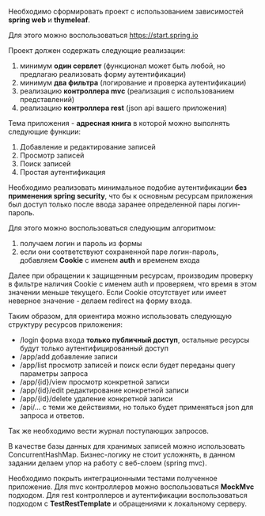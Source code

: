 Необходимо сформировать проект с использованием зависимостей **spring web** и **thymeleaf**.

Для этого можно воспользоваться https://start.spring.io

Проект должен содержать следующие реализации:

1) минимум **один сервлет** (функционал может быть любой, но предлагаю реализовать форму аутентификации)
2) минимум **два фильтра** (логирование и проверка аутентификации)
3) реализацию **контроллера mvc** (реализация с использованием представлений)
4) реализацию **контроллера rest** (json api вашего приложения)

Тема приложения - **адресная книга** в которой можно выполнять следующие функции:
1) Добавление и редактирование записей
2) Просмотр записей
3) Поиск записей
4) Простая аутентификация

Необходимо реализовать минимальное подобие аутентификации **без применения spring security**, что бы к основным ресурсам приложения был доступ только после ввода заранее определенной пары логин-пароль.

Для этого можно воспользоваться следующим алгоритмом:

1) получаем логин и пароль из формы
2) если они соответствуют сохраненной паре логин-пароль, добавляем **Cookie** с именем **auth** и временем входа

Далее при обращении к защищенным ресурсам, производим проверку в фильтре наличия Cookie с именем auth и проверяем, что время в этом значении меньше текущего. Eсли Cookie отсутствует или имеет неверное значение - делаем redirect на форму входа.

Таким образом, для ориентира можно использовать следующую структуру ресурсов приложения:
- /login форма входа **только публичный доступ**, остальные ресурсы будут только аутентифицированный доступ
- /app/add добавление записи
- /app/list просмотр записей и поиск если будет переданы query параметры запроса
- /app/{id}/view просмотр конкретной записи
- /app/{id}/edit редактирование конкретной записи
- /app/{id}/delete удаление конкретной записи
- /api/... с теми же действиями, но только будет применяться json для запроса и ответов.

Так же необходимо вести журнал поступающих запросов.

В качестве базы данных для хранимых записей можно использовать ConcurrentHashMap. Бизнес-логику не стоит усложнять, в данном задании делаем упор на работу с веб-слоем (spring mvc).

Необходимо покрыть интеграционными тестами полученное приложение. Для mvc контроллеров можно воспользоваться **MockMvc** подходом. Для rest контроллеров и аутентификации воспользоваться подходом с **TestRestTemplate** и обращениями к локальному серверу.
